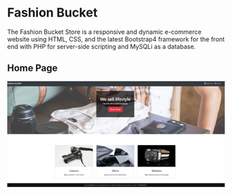 # Fashion Bucket
The Fashion Bucket Store is a responsive and dynamic e-commerce website using HTML, CSS, and the latest Bootstrap4 framework for the front end with PHP for server-side scripting and MySQLi as a database.
## Home Page
<img src="screenshots/home.png">
